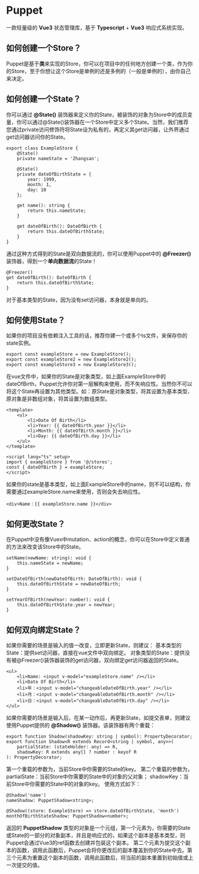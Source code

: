 # Puppet
一款轻量级的 **Vue3** 状态管理库，基于 **Typescript** + **Vue3** 响应式系统实现。
## 如何创建一个Store？
Puppet是基于**类**来实现的Store，你可以在项目中的任何地方创建一个类，作为你的Store，至于你想让这个Store是单例的还是多例的（一般是单例的），由你自己来决定。
## 如何创建一个State？
你可以通过 **@State()** 装饰器来定义你的State，被装饰的对象为Store中的成员变量，你可以通过@State()装饰器在一个Store中定义多个State。当然，我们推荐您通过private访问修饰符将State设为私有的，再定义其get访问器，让外界通过get访问器访问你的State。

```
export class ExampleStore {
    @State()
    private nameState = 'Zhangsan';

    @State()
    private dateOfBirthState = {
        year: 1999,
        month: 1,
        day: 10
    };

    get name(): string {
        return this.nameState;
    }

    get dateOfBirth(): DateOfBirth {
        return this.dateOfBirthState;
    }
}
```
通过这种方式得到的State是双向数据流的，你可以使用Puppet中的 **@Freezer()** 装饰器，得到一个**单向数据流**的State！
```
@Freezer()
get dateOfBirth(): DateOfBirth {
    return this.dateOfBirthState;
}
```
对于基本类型的State，因为没有set访问器，本身就是单向的。
## 如何使用State？
如果你的项目没有依赖注入工具的话，推荐你建一个或多个ts文件，来保存你的state实例。
```
export const exampleStore = new ExampleStore();
export const exampleStore2 = new ExampleStore2();
export const exampleStore3 = new ExampleStore3();
```
在vue文件中，如果你的State是对象类型，如上面ExampleStore中的dateOfBirth，Puppet允许你对第一层解构来使用，而不失响应性。当然你不可以将这个State再设置为其他类型。如：原State是对象类型，将其设置为基本类型、原对象是非数组对象，将其设置为数组类型。
```
<template>
    <ul>
        <li>Date Of Birth</li>
        <li>Year: {{ dateOfBirth.year }}</li>
        <li>Month: {{ dateOfBirth.month }}</li>
        <li>Day: {{ dateOfBirth.day }}</li>
    </ul>
</template>

<script lang="ts" setup>
import { exampleStore } from '@/stores';
const { dateOfBirth } = exampleStore;
</script>
```

如果你的state是基本类型，如上面ExampleStore中的name，则不可以结构，你需要通过exampleStore.name来使用，否则会失去响应性。
```
<div>Name：{{ exampleStore.name }}</div>
```
## 如何更改State？
在Puppet中没有像Vuex中mutation、action的概念，你可以在Store中定义普通的方法来改变该Store中的State。
```
setName(newName: string): void {
    this.nameState = newName;
}

setDateOfBirth(newDateOfBirth: DateOfBirth): void {
    this.dateOfBirthState = newDateOfBirth;
}

setYearOfBirth(newYear: number): void {
    this.dateOfBirthState.year = newYear;
}
```
## 如何双向绑定State？
如果你需要的场景是输入的值一改变，立即更新State，则建议：
基本类型的State：提供set访问器，直接在vue文件中双向绑定。
对象类型的State：提供没有被@Freezer()装饰器装饰的get访问器，双向绑定get访问器返回的State。
```
<ul>
    <li>Name: <input v-model="exampleStore.name" /></li>
    <li>Date Of Birth</li>
    <li>年：<input v-model="changeableDateOfBirth.year" /></li>
    <li>月：<input v-model="changeableDateOfBirth.month" /></li>
    <li>日：<input v-model="changeableDateOfBirth.day" /></li>
</ul>
```
如果你需要的场景是输入后，在某一动作后，再更新State，如提交表单，则建议使用Puppet提供的 **@Shadow()** 装饰器。该装饰器有两个重载：
```
export function Shadow(shadowKey: string | symbol): PropertyDecorator;
export function Shadow<R extends Record<string | symbol, any>>(
    partialState: (stateHolder: any) => R,
    shadowKey: R extends any[] ? number : keyof R
): PropertyDecorator;
```
第一个重载的参数为，当前Store中你需要的State的key。
第二个重载的参数为，partialState：当前Store中你需要的State中的对象的父对象； shadowKey：当前Store中你需要的State中的对象的key。
使用方式如下：
```
@Shadow('name')
nameShadow: PuppetShadow<string>;

@Shadow((store: ExampleStore) => store.dateOfBirthState, 'month')
monthOfBirthStateShadow: PuppetShadow<number>;
```
返回的 **PuppetShadow** 类型的对象是一个元组，第一个元素为，你需要的State或State的一部分的对象副本，并且是响应式的，如果这个副本是基本类型，则Puppet会通过Vue3的ref函数去创建并包装这个副本。
第二个元素为提交这个副本的函数，调用此函数后，Puppet会将你更改后的副本覆盖到你的State中去。第三个元素为重置这个副本的函数，调用此函数后，将当前的副本重置到初始值或上一次提交的值。







